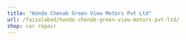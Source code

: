 ```yaml
---
title: "Honda Chenab Green View Motors Pvt Ltd"
url: /faisalabad/honda-chenab-green-view-motors-pvt-ltd/
shop: car repair
---
```

